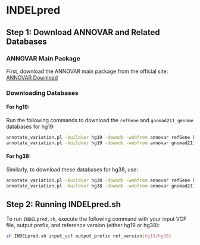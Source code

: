 # INDELpred

## Step 1: Download ANNOVAR and Related Databases

### ANNOVAR Main Package
First, download the ANNOVAR main package from the official site:
[ANNOVAR Download](https://annovar.openbioinformatics.org/en/latest/user-guide/download/#annovar-main-package)

### Downloading Databases

#### For hg19:
Run the following commands to download the `refGene` and `gnomad211_genome` databases for hg19:

```bash
annotate_variation.pl -buildver hg19 -downdb -webfrom annovar refGene humandb/
annotate_variation.pl -buildver hg19 -downdb -webfrom annovar gnomad211_genome humandb/
```

#### For hg38:
Similarly, to download these databases for hg38, use:

```bash
annotate_variation.pl -buildver hg38 -downdb -webfrom annovar refGene humandb/
annotate_variation.pl -buildver hg38 -downdb -webfrom annovar gnomad211_genome humandb/
```

## Step 2: Running INDELpred.sh

To run `INDELpred.sh`, execute the following command with your input VCF file, output prefix, and reference version (either hg19 or hg38):

```bash
sh INDELpred.sh input_vcf output_prefix ref_version[hg19/hg38]
```
